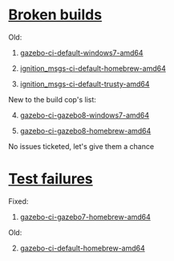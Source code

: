 # [Broken builds](http://build.osrfoundation.org/view/BuildCopFail/)

Old:

1. [gazebo-ci-default-windows7-amd64](http://build.osrfoundation.org/view/main/view/BuildCopFail/job/gazebo-ci-default-windows7-amd64/467/console)

2. [ignition_msgs-ci-default-homebrew-amd64](http://build.osrfoundation.org/view/main/view/BuildCopFail/job/ignition_msgs-ci-default-homebrew-amd64/29/)

3. [ignition_msgs-ci-default-trusty-amd64](http://build.osrfoundation.org/view/main/view/BuildCopFail/job/ignition_msgs-ci-default-trusty-amd64/33/)

New to the build cop's list:

4. [gazebo-ci-gazebo8-windows7-amd64](http://build.osrfoundation.org/view/main/view/BuildCopFail/job/gazebo-ci-gazebo8-windows7-amd64/12/console)

5. [gazebo-ci-gazebo8-homebrew-amd64](http://build.osrfoundation.org/view/main/view/BuildCopFail/job/gazebo-ci-gazebo8-homebrew-amd64/7/)

No issues ticketed, let's give them a chance

# [Test failures](http://build.osrfoundation.org/view/BuildCopTests/)

Fixed:

1. [gazebo-ci-gazebo7-homebrew-amd64](http://build.osrfoundation.org/view/main/view/BuildCopFail/job/gazebo-ci-default-windows7-amd64/467/)

Old:

2. [gazebo-ci-default-homebrew-amd64](http://build.osrfoundation.org/view/main/view/BuildCopTests/job/gazebo-ci-default-homebrew-amd64/192/)

